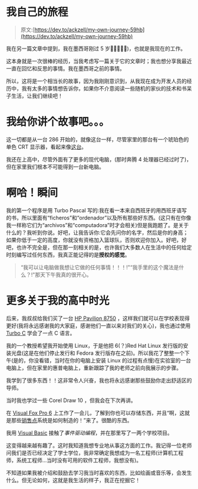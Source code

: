 # 我自己的旅程

> 原文:[https://dev.to/ackzell/my-own-journey-59hb](https://dev.to/ackzell/my-own-journey-59hb)

我在另一篇文章中提到，我在墨西哥刚过 5 岁🎉🎉🎉🎉🎉)，也就是我现在的工作。

这本身就是一次很棒的经历，当我考虑写一篇关于它的文章时；我也想分享我最近一直在回忆和反思的事情。我在墨西哥之前的事情。

所以，这将是一个相当长的故事，因为我刚刚意识到，从我现在成为开发人员的经历中，我有太多的事情想告诉你，如果你不介意阅读一些随机的家伙的技术和书呆子生活，让我们继续吧！

# [](#let-me-tell-you-a-story-)我给你讲个故事吧。。。

这一切都是从一台 286 开始的，就像这台一样，尽管家里的那台有一个琥珀色的单色 CRT 显示器，看起来像[这台](http://keithlynch.net/pics/vt420.jpg)。

我还在上高中，尽管外面有了更多的现代电脑，(那时奔腾 4 处理器已经过时了)，但在家里我们根本不可能得到一台新电脑。

# [](#the-aha-moment)啊哈！瞬间

我的第一个程序是用 Turbo Pascal 写的:我在看一本来自西班牙的用西班牙语写的书，所以里面有“ficheros”和“ordenador”以及所有那些好东西。(这只有在你像我一样称它们为“archivos”和“computadora”时才会相关)但是我跑题了。是关于什么的？我听到你说。好吧，让我告诉你:它会先问你的名字，然后是你的身高；如果你低于一定的高度，你就没有资格加入篮球队，否则欢迎你加入。好吧，好吧，也许不完全是，但在那一刻相关的是，也许我们大多数人在生活中的任何给定时刻编写过任何东西，我真正能记得的是**授权的感觉**。

> “我可以让电脑做我想让它做的任何事情！！！!"“我手里的这个魔法是什么？!"那天下午我真的很开心。

# [](#more-about-my-high-school-time)更多关于我的高中时光

后来，我叔叔给我们买了一台 [HP Pavilion 8750](https://en.wikipedia.org/wiki/File:HP_PAVILION_8750.JPG) ，这样我们就可以在学校表现得更好(我将永远感谢我的大家庭，感谢他们一直以来对我们的关心)，我也通过使用 [Turbo C](https://en.wikipedia.org/wiki/Borland_Turbo_C) 学会了一点 C 语言。

我的一个教授希望我开始使用 Linux，于是他把 6(？)Red Hat Linux 发行版的安装光盘(这是在他们停止发行和 Fedora 发行版存在之前)。所以我花了整整一个下午(是的，你没看错，当时在你的电脑上安装 Linux 的过程有点慢)在实验室的一台电脑上，但在家里的惠普电脑上，重新跟踪了我的老师之前向我展示的步骤。

我学到了很多东西！！这非常令人兴奋，我也将永远感谢那些鼓励你走出舒适区的导师。

当时我也学过一些 Corel Draw 10 ，但我会在下次再讲。

在 [Visual Fox Pro 6](https://en.wikipedia.org/wiki/Visual_FoxPro) 上工作了一会儿，了解到你也可以存储东西，并且“啊，这就是那些[销售点](https://en.wikipedia.org/wiki/Point_of_sale)系统是如何制造的！”来了。很酷的东西。

我用 [Visual Basic](https://en.wikipedia.org/wiki/Visual_Basic) 接触了*事件驱动编程*，并在那里写了一两个学校项目。

这变得越来越有趣了。这时我知道我想专业地从事这方面的工作。我记得一位老师问我们是否已经决定了学士学位，我非常确定我想成为一名工程师(计算机工程师，系统工程师...当时没有可用的软件工程师，我想没有)。

不知道如果我被介绍和鼓励去学习我当时喜欢的东西，比如绘画或音乐等，会发生什么。但无论如何，这就是我生活的样子，我正在挖掘它！